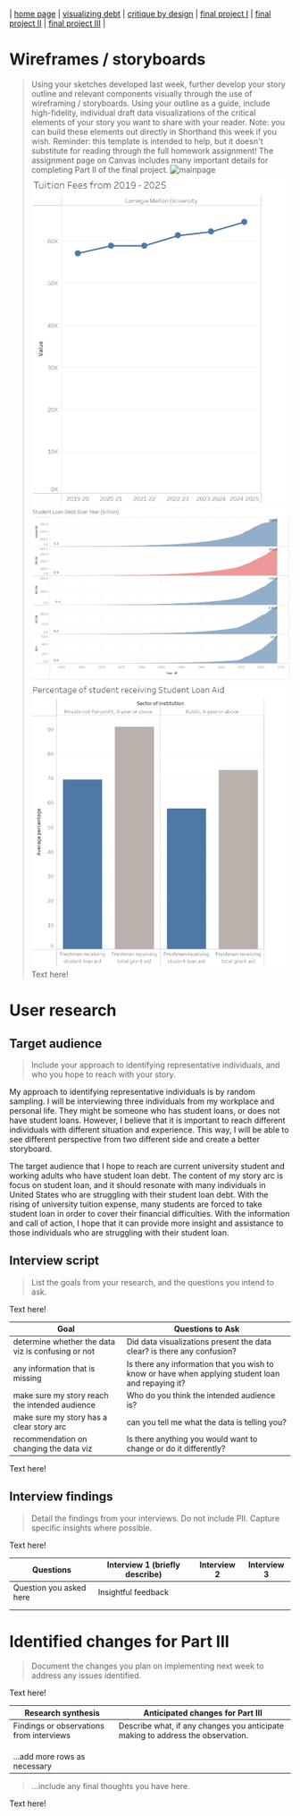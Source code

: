 | [home page](https://nilong96.github.io/portfolio/) | [visualizing debt](visualizing-government-debt) | [critique by design](critique-by-design) | [final project I](final-project-part-one) | [final project II](final-project-part-two) | [final project III](final-project-part-three) |

# Wireframes / storyboards
> Using your sketches developed last week, further develop your story outline and relevant components visually through the use of wireframing / storyboards. Using your outline as a guide, include high-fidelity, individual draft data visualizations of the critical elements of your story you want to share with your reader. Note: you can build these elements out directly in Shorthand this week if you wish.  Reminder: this template is intended to help, but it doesn't substitute for reading through the full homework assignment!  The assignment page on Canvas includes many important details for completing Part II of the final project. 
![mainpage](mainpage.png)
![tuitionfees](tuition_fees.png)
![studentloan](Studentloan_Viz.png)
![studentaid](Percentage_of_Student_Aid.png)
Text here!

# User research 

## Target audience
> Include your approach to identifying representative individuals, and who you hope to reach with your story. 

My approach to identifying representative individuals is by random sampling. I will be interviewing three individuals from my workplace and personal life. They might be someone who has student loans, or does not have student loans. However, I believe that it is important to reach different individuals with different situation and experience. This way, I will be able to see different perspective from two different side and create a better storyboard.

The target audience that I hope to reach are current university student and working adults who have student loan debt. The content of my story arc is focus on student loan, and it should resonate with many individuals in United States who are struggling with their student loan debt. With the rising of university tuition expense, many students are forced to take student loan in order to cover their financial difficulties. With the information and call of action, I hope that it can provide more insight and assistance to those individuals who are struggling with their student loan. 

## Interview script
> List the goals from your research, and the questions you intend to ask. 

Text here!

| Goal | Questions to Ask |
|------|------------------|
| determine whether the data viz is confusing or not     |  Did data visualizations present the data clear? is there any confusion?                |
| any information that is missing     | Is there any information that you wish to know or have when applying student loan and repaying it?           |
| make sure my story reach the intended audience     |   Who do you think the intended audience is?               |
| make sure my story has a clear story arc | can you tell me what the data is telling you? |
| recommendation on changing the data viz | Is there anything you would want to change or do it differently?|


Text here!

## Interview findings
> Detail the findings from your interviews.  Do not include PII.  Capture specific insights where possible.

Text here!

| Questions               | Interview 1 (briefly describe) | Interview 2 | Interview 3 |
|-------------------------|--------------------------------|-------------|-------------|
| Question you asked here | Insightful feedback            |             |             |
|                         |                                |             |             |
|                         |                                |             |             |


# Identified changes for Part III
> Document the changes you plan on implementing next week to address any issues identified.  

Text here!

| Research synthesis                       | Anticipated changes for Part III                                                |
|------------------------------------------|---------------------------------------------------------------------------------|
| Findings or observations from interviews | Describe what, if any changes you anticipate making to address the observation. |
|                                          |                                                                                 |
|                                          |                                                                                 |
|                                          |                                                                                 |
| ...add more rows as necessary            |                                                                                 |

> ...include any final thoughts you have here. 

Text here!

